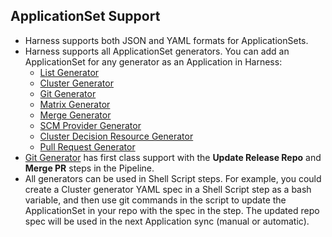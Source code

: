 ## ApplicationSet Support

* Harness supports both JSON and YAML formats for ApplicationSets.
* Harness supports all ApplicationSet generators. You can add an ApplicationSet for any generator as an Application in Harness:
	+ [List Generator](https://argocd-applicationset.readthedocs.io/en/stable/Generators-List/)
	+ [Cluster Generator](https://argocd-applicationset.readthedocs.io/en/stable/Generators-Cluster/)
	+ [Git Generator](https://argocd-applicationset.readthedocs.io/en/stable/Generators-Git/)
	+ [Matrix Generator](https://argocd-applicationset.readthedocs.io/en/stable/Generators-Matrix/)
	+ [Merge Generator](https://argocd-applicationset.readthedocs.io/en/stable/Generators-Merge/)
	+ [SCM Provider Generator](https://argocd-applicationset.readthedocs.io/en/stable/Generators-SCM-Provider/)
	+ [Cluster Decision Resource Generator](https://argocd-applicationset.readthedocs.io/en/stable/Generators-Cluster-Decision-Resource/)
	+ [Pull Request Generator](https://argocd-applicationset.readthedocs.io/en/stable/Generators-Pull-Request/)
* [Git Generator](https://argocd-applicationset.readthedocs.io/en/stable/Generators-Git/) has first class support with the **Update Release Repo** and **Merge PR** steps in the Pipeline.
* All generators can be used in Shell Script steps. For example, you could create a Cluster generator YAML spec in a Shell Script step as a bash variable, and then use git commands in the script to update the ApplicationSet in your repo with the spec in the step. The updated repo spec will be used in the next Application sync (manual or automatic).
